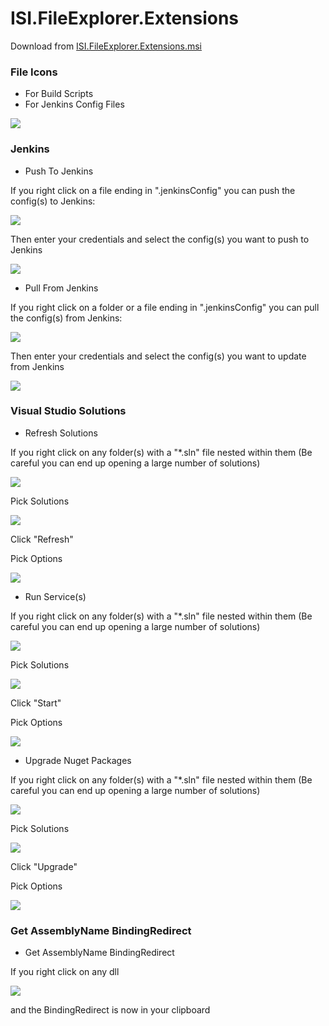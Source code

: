 # ISI.FileExplorer.Extensions

Download from [ISI.FileExplorer.Extensions.msi](https://www.isi-net.com/file-store/download/6cee4d35-449c-409a-8b46-c0c3ed066323/ISI.FileExplorer.Extensions.msi)

### File Icons

* For Build Scripts
* For Jenkins Config Files

![](Artwork/FileIcons.png)




### Jenkins

* Push To Jenkins

If you right click on a file ending in ".jenkinsConfig" you can push the config(s) to Jenkins:

![](Artwork/PushToJenkins.png)

Then enter your credentials and select the config(s) you want to push to Jenkins

![](Artwork/PushToJenkinsSelector.png)

* Pull From Jenkins

If you right click on a folder or a file ending in ".jenkinsConfig" you can pull the config(s) from Jenkins:

![](Artwork/PullFromJenkins.png)

Then enter your credentials and select the config(s) you want to update from Jenkins

![](Artwork/PullFromJenkinsSelector.png)



### Visual Studio Solutions

* Refresh Solutions

If you right click on any folder(s) with a "*.sln" file nested within them (Be careful you can end up opening a large number of solutions)

![](Artwork/VisualStudioSolutionsRefreshSolutions.png)

Pick Solutions

![](Artwork/VisualStudioSolutionsRefreshSolutionsSelector.png)

Click "Refresh"

Pick Options

![](Artwork/VisualStudioSolutionsRefreshSolutionsOptions.png)



* Run Service(s)

If you right click on any folder(s) with a "*.sln" file nested within them (Be careful you can end up opening a large number of solutions)

![](Artwork/VisualStudioSolutionsRunServices.png)

Pick Solutions

![](Artwork/VisualStudioSolutionsRunServicesSelector.png)

Click "Start"

Pick Options

![](Artwork/VisualStudioSolutionsRunServicesOptions.png)



* Upgrade Nuget Packages

If you right click on any folder(s) with a "*.sln" file nested within them (Be careful you can end up opening a large number of solutions)

![](Artwork/VisualStudioSolutionsUpgradeNugetPackages.png)

Pick Solutions

![](Artwork/VisualStudioSolutionsUpgradeNugetPackagesSelector.png)

Click "Upgrade"

Pick Options

![](Artwork/VisualStudioSolutionsUpgradeNugetPackagesOptions.png)




### Get AssemblyName BindingRedirect

* Get AssemblyName BindingRedirect

If you right click on any dll

![](Artwork/GetAssemblyNameBindingRedirect.png)

and the BindingRedirect is now in your clipboard


